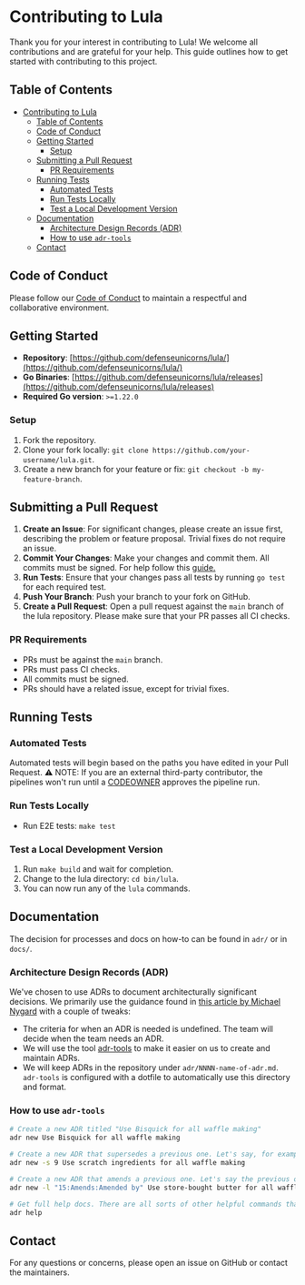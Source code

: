 # Contributing to Lula

Thank you for your interest in contributing to Lula! We welcome all contributions and are grateful for your help. This guide outlines how to get started with contributing to this project.

## Table of Contents

- [Contributing to Lula](#contributing-to-lula)
  - [Table of Contents](#table-of-contents)
  - [Code of Conduct](#code-of-conduct)
  - [Getting Started](#getting-started)
    - [Setup](#setup)
  - [Submitting a Pull Request](#submitting-a-pull-request)
    - [PR Requirements](#pr-requirements)
  - [Running Tests](#running-tests)
    - [Automated Tests](#automated-tests)
    - [Run Tests Locally](#run-tests-locally)
    - [Test a Local Development Version](#test-a-local-development-version)
  - [Documentation](#documentation)
    - [Architecture Design Records (ADR)](#architecture-design-records-adr)
    - [How to use `adr-tools`](#how-to-use-adr-tools)
  - [Contact](#contact)

## Code of Conduct

Please follow our [Code of Conduct](CODE_OF_CONDUCT.md) to maintain a respectful and collaborative environment.

## Getting Started

- **Repository**: [https://github.com/defenseunicorns/lula/](https://github.com/defenseunicorns/lula/)
- **Go Binaries**: [https://github.com/defenseunicorns/lula/releases](https://github.com/defenseunicorns/lula/releases)
- **Required Go version**: `>=1.22.0`

### Setup

1. Fork the repository.
2. Clone your fork locally: `git clone https://github.com/your-username/lula.git`.
3. Create a new branch for your feature or fix: `git checkout -b my-feature-branch`.

## Submitting a Pull Request

1. **Create an Issue**: For significant changes, please create an issue first, describing the problem or feature proposal. Trivial fixes do not require an issue.
2. **Commit Your Changes**: Make your changes and commit them. All commits must be signed. For help follow this [guide.](https://docs.github.com/en/authentication/managing-commit-signature-verification/signing-commits)
3. **Run Tests**: Ensure that your changes pass all tests by running `go test` for each required test.
4. **Push Your Branch**: Push your branch to your fork on GitHub.
5. **Create a Pull Request**: Open a pull request against the `main` branch of the lula repository. Please make sure that your PR passes all CI checks.

### PR Requirements

- PRs must be against the `main` branch.
- PRs must pass CI checks.
- All commits must be signed.
- PRs should have a related issue, except for trivial fixes.

## Running Tests

### Automated Tests

Automated tests will begin based on the paths you have edited in your Pull Request.
⚠️ NOTE: If you are an external third-party contributor, the pipelines won't run until a [CODEOWNER](CODEOWNERS) approves the pipeline run.

### Run Tests Locally

- Run E2E tests: `make test`

### Test a Local Development Version

1. Run `make build` and wait for completion.
2. Change to the lula directory: `cd bin/lula`.
3. You can now run any of the `lula` commands.

## Documentation

The decision for processes and docs on how-to can be found in `adr/` or in `docs/`.

### Architecture Design Records (ADR)

We've chosen to use ADRs to document architecturally significant decisions. We primarily use the guidance found in [this article by Michael Nygard](http://thinkrelevance.com/blog/2011/11/15/documenting-architecture-decisions) with a couple of tweaks:

- The criteria for when an ADR is needed is undefined. The team will decide when the team needs an ADR.
- We will use the tool [adr-tools](https://github.com/npryce/adr-tools) to make it easier on us to create and maintain ADRs.
- We will keep ADRs in the repository under `adr/NNNN-name-of-adr.md`. `adr-tools` is configured with a dotfile to automatically use this directory and format.

### How to use `adr-tools`

```bash
# Create a new ADR titled "Use Bisquick for all waffle making"
adr new Use Bisquick for all waffle making

# Create a new ADR that supersedes a previous one. Let's say, for example, that the previous ADR about Bisquick was ADR number 9.
adr new -s 9 Use scratch ingredients for all waffle making

# Create a new ADR that amends a previous one. Let's say the previous one was ADR number 15
adr new -l "15:Amends:Amended by" Use store-bought butter for all waffle making

# Get full help docs. There are all sorts of other helpful commands that help manage the decision log.
adr help
```

## Contact

For any questions or concerns, please open an issue on GitHub or contact the maintainers.
